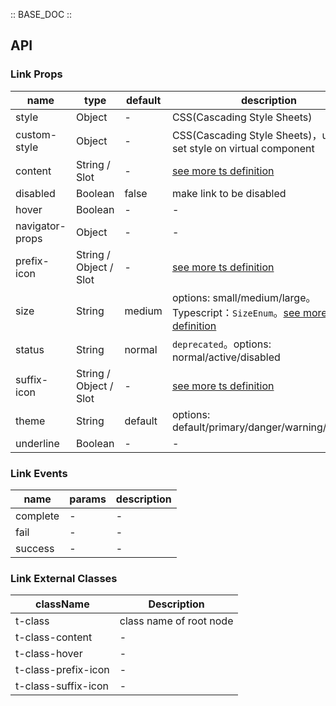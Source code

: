 :: BASE_DOC ::

## API

### Link Props

name | type | default | description | required
-- | -- | -- | -- | --
style | Object | - | CSS(Cascading Style Sheets) | N
custom-style | Object | - | CSS(Cascading Style Sheets)，used to set style on virtual component | N
content | String / Slot | - | [see more ts definition](https://github.com/Tencent/tdesign-miniprogram/blob/develop/packages/components/common/common.ts) | N
disabled | Boolean | false | make link to be disabled | N
hover | Boolean | - | \- | N
navigator-props | Object | - | \- | N
prefix-icon | String / Object / Slot | - | [see more ts definition](https://github.com/Tencent/tdesign-miniprogram/blob/develop/packages/components/common/common.ts) | N
size | String | medium | options: small/medium/large。Typescript：`SizeEnum`。[see more ts definition](https://github.com/Tencent/tdesign-miniprogram/blob/develop/packages/components/common/common.ts) | N
status | String | normal | `deprecated`。options: normal/active/disabled | N
suffix-icon | String / Object / Slot | - | [see more ts definition](https://github.com/Tencent/tdesign-miniprogram/blob/develop/packages/components/common/common.ts) | N
theme | String | default | options: default/primary/danger/warning/success | N
underline | Boolean | - | \- | N

### Link Events

name | params | description
-- | -- | --
complete | \- | \-
fail | \- | \-
success | \- | \-

### Link External Classes

className | Description
-- | --
t-class | class name of root node
t-class-content | \-
t-class-hover | \-
t-class-prefix-icon | \-
t-class-suffix-icon | \-
